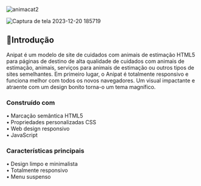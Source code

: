 ![animacat2](https://github.com/Arthursouzafut22/website-animalpet/assets/128741183/f0046980-f684-4a40-adc7-91013384a5ae)

![Captura de tela 2023-12-20 185719](https://github.com/Arthursouzafut22/website-animalpet/assets/128741183/5c612f1b-d235-4375-9bf0-fdea13026097)



## 🐶Introdução

Anipat é um modelo de site de cuidados com animais de estimação  HTML5  para páginas de destino de alta qualidade de cuidados com animais de estimação, animais, serviços para animais de estimação ou outros tipos de sites semelhantes. Em primeiro lugar, o Anipat é totalmente responsivo e funciona melhor com todos os novos navegadores. Um visual impactante e atraente com um design bonito torna-o um tema magnífico.

### Construído com

• Marcação semântica HTML5   
• Propriedades personalizadas CSS   
• Web design responsivo    
• JavaScript    

### Características principais

• Design limpo e minimalista  
• Totalmente responsivo   
• Menu suspenso  



